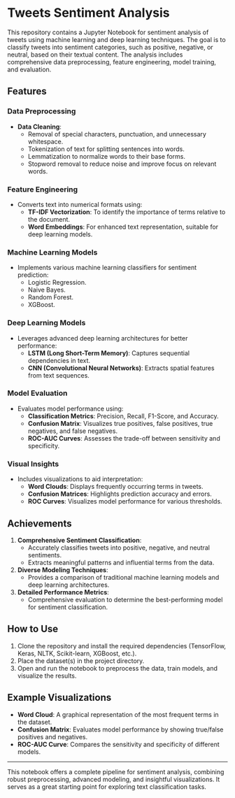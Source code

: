 # Tweets Sentiment Analysis

This repository contains a Jupyter Notebook for sentiment analysis of tweets using machine learning and deep learning techniques. The goal is to classify tweets into sentiment categories, such as positive, negative, or neutral, based on their textual content. The analysis includes comprehensive data preprocessing, feature engineering, model training, and evaluation.

## Features

### Data Preprocessing
- **Data Cleaning**:
  - Removal of special characters, punctuation, and unnecessary whitespace.
  - Tokenization of text for splitting sentences into words.
  - Lemmatization to normalize words to their base forms.
  - Stopword removal to reduce noise and improve focus on relevant words.

### Feature Engineering
- Converts text into numerical formats using:
  - **TF-IDF Vectorization**: To identify the importance of terms relative to the document.
  - **Word Embeddings**: For enhanced text representation, suitable for deep learning models.

### Machine Learning Models
- Implements various machine learning classifiers for sentiment prediction:
  - Logistic Regression.
  - Naive Bayes.
  - Random Forest.
  - XGBoost.

### Deep Learning Models
- Leverages advanced deep learning architectures for better performance:
  - **LSTM (Long Short-Term Memory)**: Captures sequential dependencies in text.
  - **CNN (Convolutional Neural Networks)**: Extracts spatial features from text sequences.

### Model Evaluation
- Evaluates model performance using:
  - **Classification Metrics**: Precision, Recall, F1-Score, and Accuracy.
  - **Confusion Matrix**: Visualizes true positives, false positives, true negatives, and false negatives.
  - **ROC-AUC Curves**: Assesses the trade-off between sensitivity and specificity.

### Visual Insights
- Includes visualizations to aid interpretation:
  - **Word Clouds**: Displays frequently occurring terms in tweets.
  - **Confusion Matrices**: Highlights prediction accuracy and errors.
  - **ROC Curves**: Visualizes model performance for various thresholds.

## Achievements
1. **Comprehensive Sentiment Classification**:
   - Accurately classifies tweets into positive, negative, and neutral sentiments.
   - Extracts meaningful patterns and influential terms from the data.
2. **Diverse Modeling Techniques**:
   - Provides a comparison of traditional machine learning models and deep learning architectures.
3. **Detailed Performance Metrics**:
   - Comprehensive evaluation to determine the best-performing model for sentiment classification.

## How to Use
1. Clone the repository and install the required dependencies (TensorFlow, Keras, NLTK, Scikit-learn, XGBoost, etc.).
2. Place the dataset(s) in the project directory.
3. Open and run the notebook to preprocess the data, train models, and visualize the results.

## Example Visualizations
- **Word Cloud**: A graphical representation of the most frequent terms in the dataset.
- **Confusion Matrix**: Evaluates model performance by showing true/false positives and negatives.
- **ROC-AUC Curve**: Compares the sensitivity and specificity of different models.

---

This notebook offers a complete pipeline for sentiment analysis, combining robust preprocessing, advanced modeling, and insightful visualizations. It serves as a great starting point for exploring text classification tasks.
